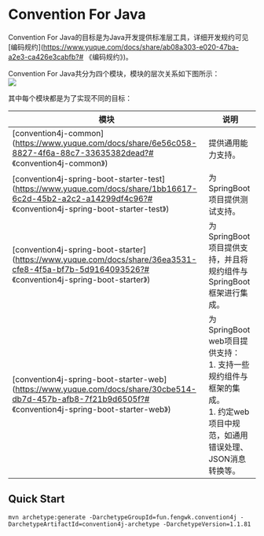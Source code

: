 # Convention For Java

Convention For Java的目标是为Java开发提供标准层工具，详细开发规约可见[编码规约](https://www.yuque.com/docs/share/ab08a303-e020-47ba-a2e3-ca426e3cabfb?# 《编码规约》)。

Convention For Java共分为四个模块，模块的层次关系如下图所示：<br />![](https://cdn.nlark.com/yuque/0/2022/jpeg/12973773/1651573480771-2e424bcf-3271-4e52-ba3f-49504ae6ed0f.jpeg)

其中每个模块都是为了实现不同的目标：

| **模块**                                                     | **说明**                                                     |
| ------------------------------------------------------------ | ------------------------------------------------------------ |
| [convention4j-common](https://www.yuque.com/docs/share/6e56c058-8827-4f6a-88c7-33635382dead?# 《convention4j-common》) | 提供通用能力支持。                                           |
| [convention4j-spring-boot-starter-test](https://www.yuque.com/docs/share/1bb16617-6c2d-45b2-a2c2-a14299df4c96?# 《convention4j-spring-boot-starter-test》) | 为SpringBoot项目提供测试支持。                               |
| [convention4j-spring-boot-starter](https://www.yuque.com/docs/share/36ea3531-cfe8-4f5a-bf7b-5d9164093526?# 《convention4j-spring-boot-starter》) | 为SpringBoot项目提供支持，并且将规约组件与SpringBoot框架进行集成。 |
| [convention4j-spring-boot-starter-web](https://www.yuque.com/docs/share/30cbe514-db7d-457b-afb8-7f21b9d6505f?# 《convention4j-spring-boot-starter-web》) | 为SpringBoot web项目提供支持：<br />1. 支持一些规约组件与框架的集成。<br />1. 约定web项目中规范，如通用错误处理、JSON消息转换等。<br /> |

## Quick Start

```shell
mvn archetype:generate -DarchetypeGroupId=fun.fengwk.convention4j -DarchetypeArtifactId=convention4j-archetype -DarchetypeVersion=1.1.81
```
